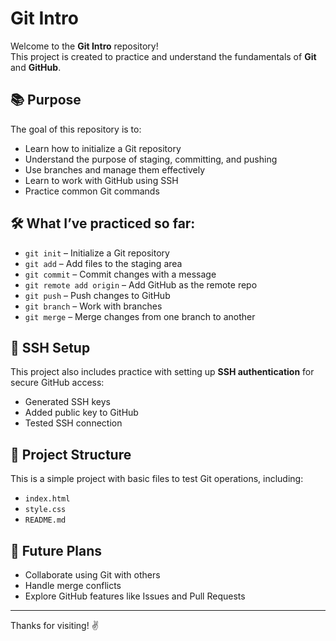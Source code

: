 # Git Intro

Welcome to the **Git Intro** repository!  
This project is created to practice and understand the fundamentals of **Git** and **GitHub**.

## 📚 Purpose

The goal of this repository is to:
- Learn how to initialize a Git repository
- Understand the purpose of staging, committing, and pushing
- Use branches and manage them effectively
- Learn to work with GitHub using SSH
- Practice common Git commands

## 🛠️ What I’ve practiced so far:

- `git init` – Initialize a Git repository
- `git add` – Add files to the staging area
- `git commit` – Commit changes with a message
- `git remote add origin` – Add GitHub as the remote repo
- `git push` – Push changes to GitHub
- `git branch` – Work with branches
- `git merge` – Merge changes from one branch to another

## 🔐 SSH Setup

This project also includes practice with setting up **SSH authentication** for secure GitHub access:
- Generated SSH keys
- Added public key to GitHub
- Tested SSH connection

## 📁 Project Structure

This is a simple project with basic files to test Git operations, including:
- `index.html`
- `style.css`
- `README.md`

## 🚀 Future Plans

- Collaborate using Git with others
- Handle merge conflicts
- Explore GitHub features like Issues and Pull Requests

---

Thanks for visiting! ✌️
